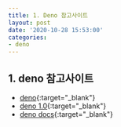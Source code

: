 ```yaml
---
title: 1. Deno 참고사이트
layout: post
date: '2020-10-28 15:53:00'
categories:
- deno
---
```


## 1. deno 참고사이트

* [deno](https://blog.ull.im/engineering/2019/04/14/deno-ryan-dahl-2019-04-04.html){:target="_blank"}
* [deno 1.0](https://han41858.tistory.com/50){:target="_blank"}
* [deno docs](https://denolib.gitbook.io/guide){:target="_blank"}